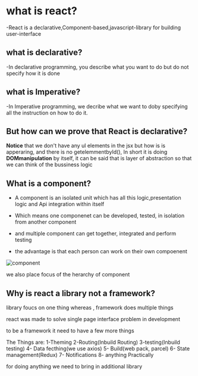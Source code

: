 # what is react?

-React is a declarative,Component-based,javascript-library for building user-interface

## what is declarative?

-In declarative programming, you describe what you want to do but do not specify how it is done

## what is Imperative?

-In Imperative programming, we decribe what we want to doby specifying all the instruction on how to do it.

## But how can we prove that React is declarative?

**Notice** that we don't have any ul elements in the jsx but how is is apperaring, and there is no getelemmentbyId(),
In short it is doing **DOMmanipulation** by itself, it can be said that is layer of abstraction so that we can think of the bussiness logic

## What is a component?

- A component is an isolated unit which has all this logic,presentation logic  and Api integration within itself
- Which means one componenet can be developed, tested, in isolation from another component
- and multiple component can get together, integrated and perform testing

- the advantage is that each person can work on their own compoenent

![component](https://github.com/user-attachments/assets/409018c2-a7ee-4ae7-b60d-a9c8c94fa63b)

we also place focus of the herarchy of component

## Why is react a library not a framework?

library foucs on one thing whereas , framework does multiple things

react was made to solve single page interface problem in development

to be a framework it need to have a few more things

The Things are:
1-Theming
2-Routing(Inbuild Routing)
3-testing(Inbuild testing)
4- Data fecthing(we use axios)
5- Build(web pack, parcel)
6- State management(Redux)
7- Notifications
8- anything Practically 

for doing anything we need to bring in additional library




